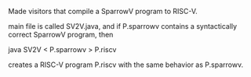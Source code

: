 Made visitors that compile a SparrowV program to RISC-V.

main file is called SV2V.java, and if P.sparrowv contains a syntactically correct SparrowV program, then

java SV2V < P.sparrowv > P.riscv

creates a RISC-V program P.riscv with the same behavior as P.sparrowv.